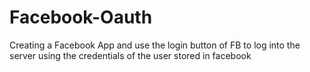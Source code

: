 # Facebook-Oauth
Creating a Facebook App and use the login button of FB to log into the server using the credentials of the user stored in facebook
